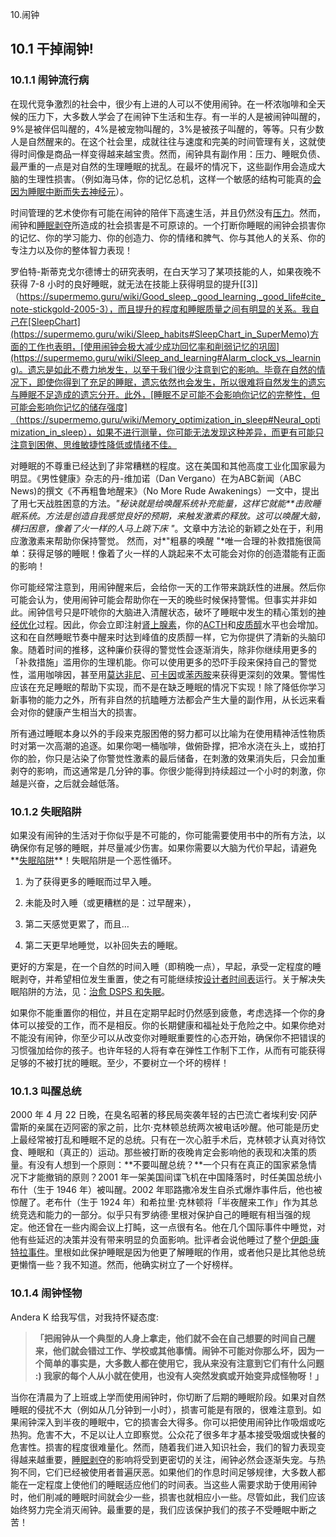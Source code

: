 10.闹钟

## 10.1 干掉闹钟!

### 10.1.1 闹钟流行病

在现代竞争激烈的社会中，很少有上进的人可以不使用闹钟。在一杯浓咖啡和全天候的压力下，大多数人学会了在闹钟下生活和生存。有一半的人是被闹钟叫醒的，9%是被伴侣叫醒的，4%是被宠物叫醒的，3%是被孩子叫醒的，等等。只有少数人是自然醒来的。在这个社会里，成就往往与速度和完美的时间管理有关，这就使得时间像是商品一样变得越来越宝贵。然而，闹钟具有副作用：压力、睡眠负债、最严重的一点是对自然的生理睡眠的扰乱。在最坏的情况下，这些副作用会造成大脑的生理性损害。（例如海马体，你的记忆总机，这样一个敏感的结构可能真的[会因为睡眠中断而失去神经元](https://supermemo.guru/wiki/If_you_do_not_sleep,_you_die!)）。

时间管理的艺术使你有可能在闹钟的陪伴下高速生活，并且仍然没有[压力](https://supermemo.guru/wiki/Factors_that_affect_sleep#Stress)。然而，闹钟和[睡眠剥夺](https://supermemo.guru/wiki/Sleep_deprivation)所造成的社会损害是不可原谅的。一个打断你睡眠的闹钟会损害你的记忆、你的学习能力、你的创造力、你的情绪和脾气、你与其他人的关系、你的专注力以及你的整体智力表现！

罗伯特-斯蒂克戈尔德博士的研究表明，在白天学习了某项技能的人，如果夜晚不获得 7-8 小时的良好睡眠，就无法在技能上获得明显的提升[[3]]（https://supermemo.guru/wiki/Good_sleep,_good_learning,_good_life#cite_note-stickgold-2005-3），而且提升的程度和睡眠质量之间有明显的关系。我自己在[SleepChart](https://supermemo.guru/wiki/Sleep_habits#SleepChart_in_SuperMemo)方面的工作也表明，[使用闹钟会极大减少成功回忆率和削弱记忆的巩固](https://supermemo.guru/wiki/Sleep_and_learning#Alarm_clock_vs._learning)。遗忘是如此不费力地发生，以至于我们很少注意到它的影响。毕竟在自然的情况下，即使你得到了充足的睡眠，遗忘依然也会发生，所以很难将自然发生的遗忘与睡眠不足造成的遗忘分开。此外，[睡眠不足可能不会影响你记忆的完整性，但可能会影响你记忆的储存强度]（https://supermemo.guru/wiki/Memory_optimization_in_sleep#Neural_optimization_in_sleep），如果不进行测量，你可能无法发现这种差异，而更有可能只注意到困倦、思维敏捷性降低或情绪不佳。

对睡眠的不尊重已经达到了非常糟糕的程度。这在美国和其他高度工业化国家最为明显。《男性健康》杂志的丹-维加诺（Dan Vergano）在为ABC新闻（ABC News)的撰文《不再粗鲁地醒来》（No More Rude Awakenings）一文中，提出了用七天战胜困意的方法。*"秘诀就是给唤醒系统补充能量，这样它就能**击败睡眠系统。方法是创造自我感觉良好的预期，来触发激素的释放。这可以唤醒大脑，横扫困意，像着了火一样的人马上跳下床 "*。文章中方法论的新颖之处在于，利用应激激素来帮助你保持警觉。 然而，对*"粗暴的唤醒 "*唯一合理的补救措施很简单：获得足够的睡眠！像着了火一样的人跳起来不太可能会对你的创造潜能有正面的影响！

你可能经常注意到，用闹钟醒来后，会给你一天的工作带来跳跃性的进展。然后你可能会认为，使用闹钟可能会帮助你在一天的晚些时候保持警惕。但事实并非如此。闹钟信号只是吓唬你的大脑进入清醒状态，破坏了睡眠中发生的精心策划的[神经优化](https://supermemo.guru/wiki/Memory_optimization_in_sleep#Neural_optimization_in_sleep)过程。因此，你会立即注射[肾上腺素](http://en.wikipedia.org/wiki/Adrenaline)，你的[ACTH](http://en.wikipedia.org/wiki/ACTH)和[皮质醇](http://en.wikipedia.org/wiki/Cortisol)水平也会增加。这和在自然睡眠节奏中醒来时达到峰值的皮质醇一样，它为你提供了清新的头脑印象。随着时间的推移，这种廉价获得的警觉性会逐渐消失，除非你继续用更多的 「补救措施」滥用你的生理机能。你可以使用更多的恐吓手段来保持自己的警觉性，滥用咖啡因，甚至用[莫达非尼](http://en.wikipedia.org/wiki/Modafinil)、[可卡因](http://en.wikipedia.org/wiki/Cocaine)或[苯丙胺](http://en.wikipedia.org/wiki/Amphetamines)来获得更深刻的效果。警惕性应该在充足睡眠的帮助下实现，而不是在缺乏睡眠的情况下实现！除了降低你学习新事物的能力之外，所有非自然的抗瞌睡方法都会产生大量的副作用，从长远来看会对你的健康产生相当大的损害。

所有通过睡眠本身以外的手段来克服困倦的努力都可以比喻为在使用精神活性物质时对第一次高潮的追逐。如果你喝一桶咖啡，做俯卧撑，把冷水浇在头上，或拍打你的脸，你只是沾染了你警觉性激素的最后储备，在刺激的效果消失后，只会加重剥夺的影响，而这通常是几分钟的事。你很少能得到持续超过一个小时的刺激，你越是兴奋，之后就会越低落。

### 10.1.2 失眠陷阱

如果没有闹钟的生活对于你似乎是不可能的，你可能需要使用书中的所有方法，以确保你有足够的睡眠，并尽量减少伤害。如果你需要以大脑为代价早起，请避免**[失眠陷阱](https://supermemo.guru/wiki/Insomnia)**！失眠陷阱是一个恶性循环。

1. 为了获得更多的睡眠而过早入睡。

2. 未能及时入睡（或更糟糕的是：过早醒来），

3. 第二天感觉更累了，而且…

4. 第二天更早地睡觉，以补回失去的睡眠。

更好的方案是，在一个自然的时间入睡（即稍晚一点），早起，承受一定程度的睡眠剥夺，并希望相位发生重置，使之有可能继续按[设计者时间表](http://www.stevepavlina.com/blog/2005/05/how-to-become-an-early-riser/)运行。关于解决失眠陷阱的方法，见：[治愈 DSPS 和失眠](https://supermemo.guru/wiki/Curing_DSPS_and_insomnia)。

如果你不能重置你的相位，并且在定期早起时仍然感到疲惫，考虑选择一个你的身体可以接受的工作，而不是相反。你的长期健康和福祉处于危险之中。如果你绝对不能没有闹钟，你至少可以从改变你对睡眠重要性的心态开始，确保你不把错误的习惯强加给你的孩子。也许年轻的人将有幸在弹性工作制下工作，从而有可能获得足够的不被打扰的睡眠。至少，不要树立一个坏的榜样！

### 10.1.3 叫醒总统

2000 年 4 月 22 日晚，在臭名昭著的移民局突袭年轻的古巴流亡者埃利安·冈萨雷斯的亲属在迈阿密的家之前，比尔·克林顿总统两次被电话吵醒。他可能是历史上最经常被打乱和睡眠不足的总统。只有在一次心脏手术后，克林顿才认真对待饮食、睡眠和（真正的）运动。那些被打断的夜晚肯定会影响他的表现和决策的质量。有没有人想到一个原则：**不要叫醒总统？**一个只有在真正的国家紧急情况下才能撤销的原则？2001 年一架美国间谍飞机在中国降落时，时任美国总统小布什（生于 1946 年）被叫醒。2002 年耶路撒冷发生自杀式爆炸事件后，他也被惊醒了。老布什（生于 1924 年）和希拉里·克林顿将「半夜醒来工作」作为其总统竞选和能力的一部分。似乎只有罗纳德·里根对保护自己的睡眠有相当强的规定。他还曾在一些内阁会议上打盹，这一点很有名。他在几个国际事件中睡觉，对他有些延迟的决策并没有带来明显的负面影响。批评者会说他睡过了整个[伊朗·康特拉事件](http://en.wikipedia.org/wiki/Iran-Contra_affair)。里根如此保护睡眠是因为他更了解睡眠的作用，或者他只是比其他总统更懒惰一些？我不知道。然而，他确实树立了一个好榜样。

### 10.1.4 闹钟怪物

Andera K 给我写信，对我持怀疑态度:

> **「把闹钟从一个典型的人身上拿走，他们就不会在自己想要的时间自己醒来，他们就会错过工作、学校或其他事情。闹钟不可能对你那么坏，因为一个简单的事实是，大多数人都在使用它，我从来没有注意到它们有什么问题 :) 我家的每个人从小就在使用，也没有人突然发疯或开始变异成怪物呀！」**

当你在清晨为了上班或上学而使用闹钟时，你切断了后期的睡眠阶段。如果对自然睡眠的侵扰不大（例如从几分钟到一小时），损害可能是有限的，很难注意到。如果闹钟深入到半夜的睡眠中，它的损害会大得多。你可以把使用闹钟比作吸烟或吃热狗。危害不大，不足以让人立即察觉。公众花了很多年才基本接受吸烟或快餐的危害性。损害的程度很难量化。然而，随着我们进入知识社会，我们的智力表现变得越来越重要，[睡眠剥夺](https://supermemo.guru/wiki/Sleep_deprivation)的影响将受到更密切的关注，闹钟必然会逐渐失宠。与热狗不同，它们已经被使用者普遍厌恶。如果他们的作息时间足够规律，大多数人都能在一定程度上使他们的睡眠适应他们的时间表。当这些人需要求助于使用闹钟时，他们削减的睡眠时间就会少一些，损害也就相应小一些。尽管如此，我们应该始终努力完全消灭闹钟。最重要的是，我们应该保护我们的孩子不受睡眠中断之苦！